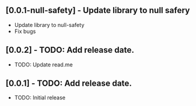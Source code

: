 ## [0.0.1-null-safety] - Update library to null safery

* Update library to null-safety
* Fix bugs


## [0.0.2] - TODO: Add release date.

* TODO: Update read.me

## [0.0.1] - TODO: Add release date.

* TODO: Initial release
